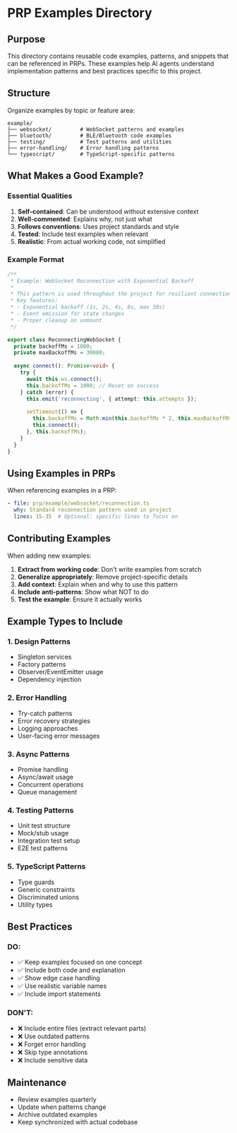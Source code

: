 # PRP Examples Directory

## Purpose

This directory contains reusable code examples, patterns, and snippets that can be referenced in PRPs. These examples help AI agents understand implementation patterns and best practices specific to this project.

## Structure

Organize examples by topic or feature area:

```
example/
├── websocket/         # WebSocket patterns and examples
├── bluetooth/         # BLE/Bluetooth code examples
├── testing/           # Test patterns and utilities
├── error-handling/    # Error handling patterns
└── typescript/        # TypeScript-specific patterns
```

## What Makes a Good Example?

### Essential Qualities
1. **Self-contained**: Can be understood without extensive context
2. **Well-commented**: Explains why, not just what
3. **Follows conventions**: Uses project standards and style
4. **Tested**: Include test examples when relevant
5. **Realistic**: From actual working code, not simplified

### Example Format

```typescript
/**
 * Example: WebSocket Reconnection with Exponential Backoff
 * 
 * This pattern is used throughout the project for resilient connections.
 * Key features:
 * - Exponential backoff (1s, 2s, 4s, 8s, max 30s)
 * - Event emission for state changes
 * - Proper cleanup on unmount
 */

export class ReconnectingWebSocket {
  private backoffMs = 1000;
  private maxBackoffMs = 30000;
  
  async connect(): Promise<void> {
    try {
      await this.ws.connect();
      this.backoffMs = 1000; // Reset on success
    } catch (error) {
      this.emit('reconnecting', { attempt: this.attempts });
      
      setTimeout(() => {
        this.backoffMs = Math.min(this.backoffMs * 2, this.maxBackoffMs);
        this.connect();
      }, this.backoffMs);
    }
  }
}
```

## Using Examples in PRPs

When referencing examples in a PRP:

```yaml
- file: prp/example/websocket/reconnection.ts
  why: Standard reconnection pattern used in project
  lines: 15-35  # Optional: specific lines to focus on
```

## Contributing Examples

When adding new examples:

1. **Extract from working code**: Don't write examples from scratch
2. **Generalize appropriately**: Remove project-specific details
3. **Add context**: Explain when and why to use this pattern
4. **Include anti-patterns**: Show what NOT to do
5. **Test the example**: Ensure it actually works

## Example Types to Include

### 1. Design Patterns
- Singleton services
- Factory patterns
- Observer/EventEmitter usage
- Dependency injection

### 2. Error Handling
- Try-catch patterns
- Error recovery strategies
- Logging approaches
- User-facing error messages

### 3. Async Patterns
- Promise handling
- Async/await usage
- Concurrent operations
- Queue management

### 4. Testing Patterns
- Unit test structure
- Mock/stub usage
- Integration test setup
- E2E test patterns

### 5. TypeScript Patterns
- Type guards
- Generic constraints
- Discriminated unions
- Utility types

## Best Practices

### DO:
- ✅ Keep examples focused on one concept
- ✅ Include both code and explanation
- ✅ Show edge case handling
- ✅ Use realistic variable names
- ✅ Include import statements

### DON'T:
- ❌ Include entire files (extract relevant parts)
- ❌ Use outdated patterns
- ❌ Forget error handling
- ❌ Skip type annotations
- ❌ Include sensitive data

## Maintenance

- Review examples quarterly
- Update when patterns change
- Archive outdated examples
- Keep synchronized with actual codebase